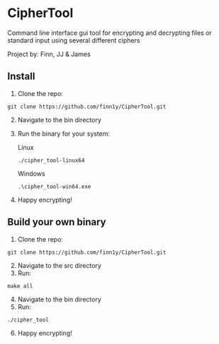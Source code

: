 # CipherTool

Command line interface gui tool for encrypting and decrypting files or standard input using several different ciphers

Project by: Finn, JJ & James

## Install
  1. Clone the repo:

  ```
  git clone https://github.com/finn1y/CipherTool.git
  ```
  2. Navigate to the bin directory
  3. Run the binary for your system:
      
        Linux
        ```
        ./cipher_tool-linux64
        ```
        Windows
        ```
        .\cipher_tool-win64.exe
        ```
  4. Happy encrypting!

## Build your own binary
  1. Clone the repo:

  ```
  git clone https://github.com/finn1y/CipherTool.git
  ```
  2. Navigate to the src directory
  3. Run: 
    
  ```
  make all
  ```
  4. Navigate to the bin directory
  5. Run: 

  ```
  ./cipher_tool
  ```
  6. Happy encrypting!
